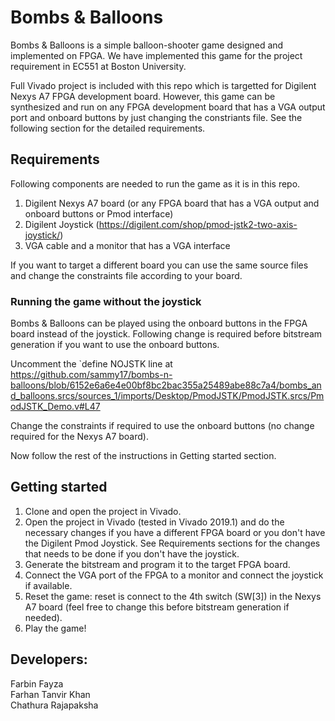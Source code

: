 # Bombs & Balloons
Bombs & Balloons is a simple balloon-shooter game designed and implemented on FPGA.
We have implemented this game for the project requirement in EC551 at Boston University. 

Full Vivado project is included with this repo which is targetted for Digilent Nexys A7 FPGA development board. 
However, this game can be synthesized and run on any FPGA development board that has a VGA output port and onboard buttons by just changing the constriants file. See the following section for the detailed requirements. 

## Requirements
Following components are needed to run the game as it is in this repo. 
1. Digilent Nexys A7 board (or any FPGA board that has a VGA output and onboard buttons or Pmod interface)
2. Digilent Joystick (https://digilent.com/shop/pmod-jstk2-two-axis-joystick/)
3. VGA cable and a monitor that has a VGA interface

If you want to target a different board you can use the same source files and change the constraints file according to your board. 

### Running the game without the joystick
Bombs & Balloons can be played using the onboard buttons in the FPGA board instead of the joystick. 
Following change is required before bitstream generation if you want to use the onboard buttons. 

Uncomment the `define NOJSTK line at https://github.com/sammy17/bombs-n-balloons/blob/6152e6a6e4e00bf8bc2bac355a25489abe88c7a4/bombs_and_balloons.srcs/sources_1/imports/Desktop/PmodJSTK/PmodJSTK.srcs/PmodJSTK_Demo.v#L47

Change the constraints if required to use the onboard buttons (no change required for the Nexys A7 board).

Now follow the rest of the instructions in Getting started section. 

## Getting started
1. Clone and open the project in Vivado.
2. Open the project in Vivado (tested in Vivado 2019.1) and do the necessary changes if you have a different FPGA board or you don't have the Digilent Pmod Joystick. See Requirements sections for the changes that needs to be done if you don't have the joystick. 
3. Generate the bitstream and program it to the target FPGA board. 
4. Connect the VGA port of the FPGA to a monitor and connect the joystick if available. 
5. Reset the game: reset is connect to the 4th switch (SW[3]) in the Nexys A7 board (feel free to change this before bitstream generation if needed).
6. Play the game! 

 ## Developers:
   Farbin Fayza  
   Farhan Tanvir Khan  
   Chathura Rajapaksha
